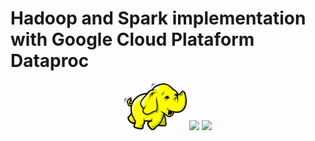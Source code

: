 # Hadoop and Spark implementation with Google Cloud Plataform Dataproc
<p align="center">
  <img src="https://github.com/rosacarla/Dio-desafio-dataproc/blob/main/images/Hadoop-1280x959.png" height="75">
  <img src="https://www.databricks.com/wp-content/uploads/2019/02/spark-white.png" height="75">
  <img src="https://avatars.githubusercontent.com/u/59933973?s=280&v=4" height="75">
</p>

